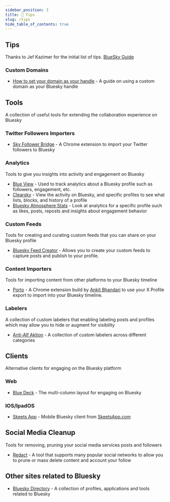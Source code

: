 ```yaml
---
sidebar_position: 3
title: 🌟 Tips
slug: /tips
hide_table_of_contents: true
---
```


## Tips

Thanks to Jef Kazimer for the initial list of tips. [BlueSky Guide](https://github.com/JefTek/BlueskyGuide/tree/main)

### Custom Domains

- [How to set your domain as your handle](https://bsky.social/about/blog/4-28-2023-domain-handle-tutorial) - A guide on using a custom domain as your Bluesky handle

## Tools

A collection of useful tools for extending the collaboration experience on Bluesky

### Twitter Followers Importers

- [Sky Follower Bridge](https://chromewebstore.google.com/detail/sky-follower-bridge/behhbpbpmailcnfbjagknjngnfdojpko?hl=en) - A Chrome extension to import your Twitter followers to Bluesky

### Analytics

Tools to give you insights into activity and engagement on Bluesky

- [Blue View](https://blueview.app) - Used to track analytics about a Bluesky profile such as followers, engagement, etc.
- [Clearsky](https://clearsky.app) - View the activity on Bluesky, and specific profiles to see what lists, blocks, and history of a profile
- [Bluesky Atmosphere Stats](https://jyc.dev/at) - Look at analytics for a specific profile such as likes, posts, reposts and insights about engagement behavior

### Custom Feeds

Tools for creating and curating custom feeds that you can share on your Bluesky profile

- [Bluesky Feed Creator](https://blueskyfeedcreator.com) - Allows you to create your custom feeds to capture posts and publish to your profile.

### Content Importers

Tools for importing content from other platforms to your Bluesky timeline

- [Porto](https://chromewebstore.google.com/detail/porto-port-your-tweets-to/ckilhjdflnaakopknngigiggfpnjaaop?authuser=2&hl=en) - A Chrome extension build by [Ankit Bhandari](https://bsky.app/profile/anku.bsky.social) to use your X Profile export to import into your Bluesky timeline.

### Labelers

A collection of custom labelers that enabling labeling posts and profiles which may allow you to hide or augment for visibility

- [Anti-Alf Aktion](https://bsky.app/profile/did:plc:e4elbtctnfqocyfcml6h2lf7) - A collection of custom labelers across different categories

## Clients

Alternative clients for engaging on the Bluesky platform

### Web

- [Blue Deck](https://deck.blue) - The multi-column layout for engaging on Bluesky

### IOS/IpadOS

- [Skeets App](https://www.skeetsapp.com) - Mobile Bluesky client from [SkeetsApp.com](https://bsky.app/profile/skeetsapp.com)

## Social Media Cleanup

Tools for removing, pruning your social media services posts and followers

- [Redact](https://redact.dev/) - A tool that supports many popular social networks to allow you to prune or mass delete content and account your follow

## Other sites related to Bluesky

- [Bluesky Directory](https://blueskydirectory.com) - A collection of profiles, applications and tools related to Bluesky
